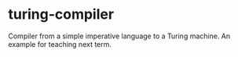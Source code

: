 turing-compiler
===============

Compiler from a simple imperative language to a Turing machine. An example for teaching next term.
